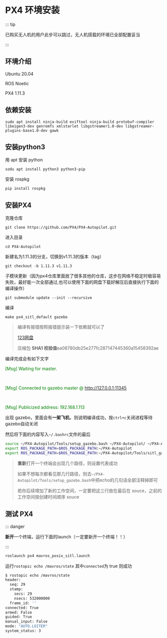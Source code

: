 # PX4 环境安装

::: tip

已购买无人机的用户此步可以跳过，无人机搭载的环境已全部配置妥当

:::

## 环境介绍

Ubuntu 20.04

ROS Noetic

PX4 1.11.3

## 依赖安装

```
sudo apt install ninja-build exiftool ninja-build protobuf-compiler libeigen3-dev genromfs xmlstarlet libgstreamer1.0-dev libgstreamer-plugins-base1.0-dev gawk
```

## 安装python3

用 apt 安装 python

```
sodu apt install python3 python3-pip
```

安装 rospkg

```
pip install rospkg
```

## 安装PX4

克隆仓库

```
git clone https://github.com/PX4/PX4-Autopilot.git
```

进入目录

```
cd PX4-Autopilot
```

新建名为1.11.3的分支，切换到v1.11.3的版本（tag）

```
git checkout -b 1.11.3 v1.11.3
```

子模块更新（因为px4仓库里面放了很多其他的仓库，这步在网络不稳定时极容易失败，最好能一次全部通过,也可以使用下面的网盘下载好解压后直接执行下面的编译操作）

```
git submodule update --init --recursive
```

编译

```
make px4_sitl_default gazebo
```

> 编译有报错按照报错提示装一下依赖就可以了
>
> [123网盘](https://www.123pan.com/s/CVqajv-9DqWd.html)
>
> 压缩包 **SHA1 校验值**ea08780db25e277fc287147445360a15458392ae

编译完成会有如下文字

<font color="green">[Msg] Waiting for master.</font>

<br>

<font color="green">[Msg] Connected to gazebo master @ http://127.0.0.1:11345</font>

<br>

<font color="green">[Msg] Publicized address: 192.168.1.113</font>

出现 gazebo，里面会有**一架飞机**，则说明编译成功，按`ctrl+c`关闭进程等待gazebo自动关闭

然后将下面的内容写入`~/.bashrc`文件的最后

```bash
source ~/PX4-Autopilot/Tools/setup_gazebo.bash ~/PX4-Autopilot/ ~/PX4-Autopilot/build/px4_sitl_default
export ROS_PACKAGE_PATH=$ROS_PACKAGE_PATH:~/PX4-Autopilot
export ROS_PACKAGE_PATH=$ROS_PACKAGE_PATH:~/PX4-Autopilot/Tools/sitl_gazebo
```

> **重新**打开一个终端会出现几个路径，则设置代表成功
>
> 如果不想每次都看见那几行路径，则去`~/PX4-Autopilot/Tools/setup_gazebo.bash`中把echo的几句话全部注释掉即可
>
> 若你后续增加了新的工作空间，一定要把这三行放在最后在 souce，之前的工作空间按创建时间顺序 souce

## 测试 PX4

::: danger

**新开**一个终端，运行下面的launch（一定要新开一个终端！！）

:::

```bash
roslaunch px4 mavros_posix_sitl.launch
```

运行`rostopic echo /mavros/state`   其中`connected`为 true 则成功

```bash
$ rostopic echo /mavros/state
header: 
  seq: 29
  stamp: 
    secs: 29
    nsecs: 532000000
  frame_id: ''
connected: True
armed: False
guided: True
manual_input: False
mode: "AUTO.LOITER"
system_status: 3
```
